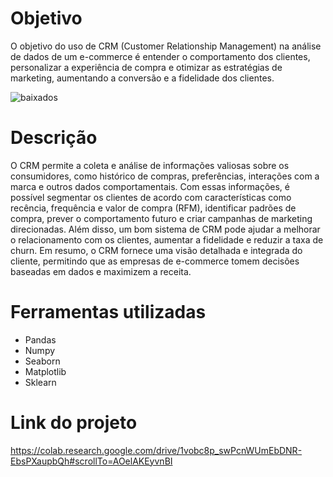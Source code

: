 # Objetivo
O objetivo do uso de CRM (Customer Relationship Management) na análise de dados de um e-commerce é entender o comportamento dos clientes, personalizar a experiência de compra e otimizar as estratégias de marketing, aumentando a conversão e a fidelidade dos clientes.


  ![baixados](https://github.com/user-attachments/assets/767ba05a-e77d-4e40-be18-cec2b927cc4a)


# Descrição
O CRM permite a coleta e análise de informações valiosas sobre os consumidores, como histórico de compras, preferências, interações com a marca e outros dados comportamentais. Com essas informações, é possível segmentar os clientes de acordo com características como recência, frequência e valor de compra (RFM), identificar padrões de compra, prever o comportamento futuro e criar campanhas de marketing direcionadas. Além disso, um bom sistema de CRM pode ajudar a melhorar o relacionamento com os clientes, aumentar a fidelidade e reduzir a taxa de churn. Em resumo, o CRM fornece uma visão detalhada e integrada do cliente, permitindo que as empresas de e-commerce tomem decisões baseadas em dados e maximizem a receita.

# Ferramentas utilizadas
* Pandas
* Numpy
* Seaborn
* Matplotlib
* Sklearn

# Link do projeto
https://colab.research.google.com/drive/1vobc8p_swPcnWUmEbDNR-EbsPXaupbQh#scrollTo=AOelAKEyvnBI
